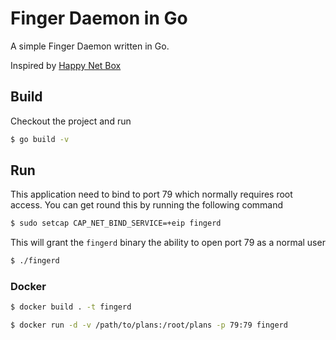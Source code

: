 # Finger Daemon in Go

A simple Finger Daemon written in Go.

Inspired by [Happy Net Box](happynetbox.com)

## Build

Checkout the project and run

```bash
$ go build -v
```

## Run

This application need to bind to port 79 which normally requires root access. You can get round this by running
the following command

```bash
$ sudo setcap CAP_NET_BIND_SERVICE=+eip fingerd
```

This will grant the `fingerd` binary the ability to open port 79 as a normal user

```bash
$ ./fingerd
```

### Docker

```bash
$ docker build . -t fingerd
```


```bash
$ docker run -d -v /path/to/plans:/root/plans -p 79:79 fingerd

```